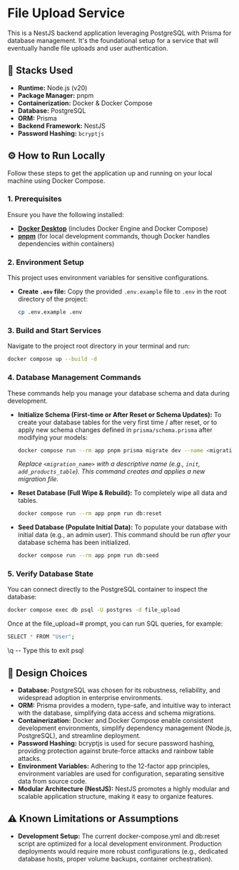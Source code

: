 # File Upload Service

This is a NestJS backend application leveraging PostgreSQL with Prisma for database management. It's the foundational setup for a service that will eventually handle file uploads and user authentication.

## 🚀 Stacks Used

* **Runtime:** Node.js (v20)
* **Package Manager:** pnpm
* **Containerization:** Docker & Docker Compose
* **Database:** PostgreSQL
* **ORM:** Prisma
* **Backend Framework:** NestJS
* **Password Hashing:** `bcryptjs`

## ⚙️ How to Run Locally

Follow these steps to get the application up and running on your local machine using Docker Compose.

### 1. Prerequisites

Ensure you have the following installed:

* [**Docker Desktop**](https://www.docker.com/products/docker-desktop) (includes Docker Engine and Docker Compose)
* [**pnpm**](https://pnpm.io/installation) (for local development commands, though Docker handles dependencies within containers)

### 2. Environment Setup

This project uses environment variables for sensitive configurations.

  * **Create `.env` file:** 
    Copy the provided `.env.example` file to `.env` in the root directory of the project:
    ```bash
    cp .env.example .env
    ```

### 3. Build and Start Services

Navigate to the project root directory in your terminal and run:

```bash
docker compose up --build -d
```
### 4. Database Management Commands

These commands help you manage your database schema and data during development.

  * **Initialize Schema (First-time or After Reset or Schema Updates):**
    To create your database tables for the very first time / after reset, or to apply new schema changes defined in `prisma/schema.prisma` after modifying your models:
    ```bash
    docker compose run --rm app pnpm prisma migrate dev --name <migration_name>
    ```
    *Replace `<migration_name>` with a descriptive name (e.g., `init`, `add_products_table`). This command creates and applies a new migration file.*

  * **Reset Database (Full Wipe & Rebuild):**
    To completely wipe all data and tables.
    ```bash
    docker compose run --rm app pnpm run db:reset
    ```

  * **Seed Database (Populate Initial Data):**
    To populate your database with initial data (e.g., an admin user). This command should be run *after* your database schema has been initialized.
    ```bash
    docker compose run --rm app pnpm run db:seed
    ```
### 5. Verify Database State

You can connect directly to the PostgreSQL container to inspect the database:

```bash
docker compose exec db psql -U postgres -d file_upload
```
Once at the file_upload=# prompt, you can run SQL queries, for example:
```bash
SELECT * FROM "User";
```
\q  -- Type this to exit psql

## 🧠 Design Choices

  * **Database:** PostgreSQL was chosen for its robustness, reliability, and widespread adoption in enterprise environments.
  * **ORM:** Prisma provides a modern, type-safe, and intuitive way to interact with the database, simplifying data access and schema migrations.
  * **Containerization:** Docker and Docker Compose enable consistent development environments, simplify dependency management (Node.js, PostgreSQL), and streamline deployment.
  * **Password Hashing:** bcryptjs is used for secure password hashing, providing protection against brute-force attacks and rainbow table attacks.
  * **Environment Variables:** Adhering to the 12-factor app principles, environment variables are used for configuration, separating sensitive data from source code.
  * **Modular Architecture (NestJS):** NestJS promotes a highly modular and scalable application structure, making it easy to organize features.

## ⚠️ Known Limitations or Assumptions
  * **Development Setup:** The current docker-compose.yml and db:reset script are optimized for a local development environment. Production deployments would require more robust configurations (e.g., dedicated database hosts, proper volume backups, container orchestration).
